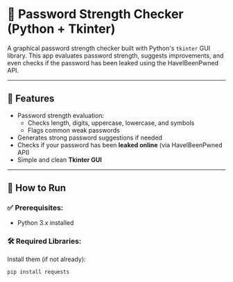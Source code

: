 # 🔐 Password Strength Checker (Python + Tkinter)

A graphical password strength checker built with Python's `tkinter` GUI library. This app evaluates password strength, suggests improvements, and even checks if the password has been leaked using the HaveIBeenPwned API.

---

## 🚀 Features

- Password strength evaluation:
  - Checks length, digits, uppercase, lowercase, and symbols
  - Flags common weak passwords
- Generates strong password suggestions if needed
- Checks if your password has been **leaked online** (via HaveIBeenPwned API)
- Simple and clean **Tkinter GUI**

---

## 🧪 How to Run

### ✅ Prerequisites:
- Python 3.x installed

### 🛠 Required Libraries:
Install them (if not already):

```bash
pip install requests
